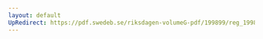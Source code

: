 ```yaml
---
layout: default
UpRedirect: https://pdf.swedeb.se/riksdagen-volumeG-pdf/199899/reg_199899/reg_199899_0225.pdf
---
```

